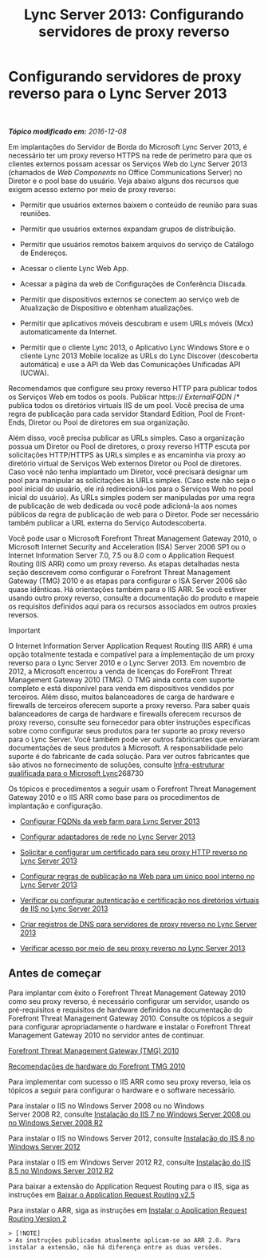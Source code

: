 ﻿---
title: 'Lync Server 2013: Configurando servidores de proxy reverso'
TOCTitle: Configurando servidores de proxy reverso
ms:assetid: 00bc138a-243f-4389-bfa5-9c62fcc95132
ms:mtpsurl: https://technet.microsoft.com/pt-br/library/Gg398069(v=OCS.15)
ms:contentKeyID: 49305667
ms.date: 12/10/2016
mtps_version: v=OCS.15
ms.translationtype: HT
---

# Configurando servidores de proxy reverso para o Lync Server 2013

 

_**Tópico modificado em:** 2016-12-08_

Em implantações do Servidor de Borda do Microsoft Lync Server 2013, é necessário ter um proxy reverso HTTPS na rede de perímetro para que os clientes externos possam acessar os Serviços Web do Lync Server 2013 (chamados de *Web Components* no Office Communications Server) no Diretor e o pool base do usuário. Veja abaixo alguns dos recursos que exigem acesso externo por meio de proxy reverso:

  - Permitir que usuários externos baixem o conteúdo de reunião para suas reuniões.

  - Permitir que usuários externos expandam grupos de distribuição.

  - Permitir que usuários remotos baixem arquivos do serviço de Catálogo de Endereços.

  - Acessar o cliente Lync Web App.

  - Acessar a página da web de Configurações de Conferência Discada.

  - Permitir que dispositivos externos se conectem ao serviço web de Atualização de Dispositivo e obtenham atualizações.

  - Permitir que aplicativos móveis descubram e usem URLs móveis (Mcx) automaticamente da Internet.

  - Permitir que o cliente Lync 2013, o Aplicativo Lync Windows Store e o cliente Lync 2013 Mobile localize as URLs do Lync Discover (descoberta automática) e use a API da Web das Comunicações Unificadas API (UCWA).

Recomendamos que configure seu proxy reverso HTTP para publicar todos os Serviços Web em todos os pools. Publicar https:// *ExternalFQDN* /\* publica todos os diretórios virtuais IIS de um pool. Você precisa de uma regra de publicação para cada servidor Standard Edition, Pool de Front-Ends, Diretor ou Pool de diretores em sua organização.

Além disso, você precisa publicar as URLs simples. Caso a organização possua um Diretor ou Pool de diretores, o proxy reverso HTTP escuta por solicitações HTTP/HTTPS às URLs simples e as encaminha via proxy ao diretório virtual de Serviços Web externos Diretor ou Pool de diretores. Caso você não tenha implantado um Diretor, você precisará designar um pool para manipular as solicitações às URLs simples. (Caso este não seja o pool inicial do usuário, ele irá redirecioná-los para o Serviços Web no pool inicial do usuário). As URLs simples podem ser manipuladas por uma regra de publicação de web dedicada ou você pode adicioná-la aos nomes públicos da regra de publicação de web para o Diretor. Pode ser necessário também publicar a URL externa do Serviço Autodescoberta.

Você pode usar o Microsoft Forefront Threat Management Gateway 2010, o Microsoft Internet Security and Acceleration (ISA) Server 2006 SP1 ou o Internet Information Server 7.0, 7.5 ou 8.0 com o Application Request Routing (IIS ARR) como um proxy reverso. As etapas detalhadas nesta seção descrevem como configurar o Forefront Threat Management Gateway (TMG) 2010 e as etapas para configurar o ISA Server 2006 são quase idênticas. Há orientações também para o IIS ARR. Se você estiver usando outro proxy reverso, consulte a documentação do produto e mapeie os requisitos definidos aqui para os recursos associados em outros proxies reversos.

> [!IMPORTANT]  
> O Internet Information Server Application Request Routing (IIS ARR) é uma opção totalmente testada e compatível para a implementação de um proxy reverso para o Lync Server 2010 e o Lync Server 2013. Em novembro de 2012, a Microsoft encerrou a venda de licenças do ForeFront Threat Management Gateway 2010 (TMG). O TMG ainda conta com suporte completo e está disponível para venda em dispositivos vendidos por terceiros. Além disso, muitos balanceadores de carga de hardware e firewalls de terceiros oferecem suporte a proxy reverso. Para saber quais balanceadores de carga de hardware e firewalls oferecem recursos de proxy reverso, consulte seu fornecedor para obter instruções específicas sobre como configurar seus produtos para ter suporte ao proxy reverso para o Lync Server. Você também pode ver outros fabricantes que enviaram documentações de seus produtos à Microsoft. A responsabilidade pelo suporte é do fabricante de cada solução. Para ver outros fabricantes que são ativos no fornecimento de soluções, consulte <a href="http://go.microsoft.com/fwlink/?linkid=268730">Infra-estruturar qualificada para o Microsoft Lync</a>268730

Os tópicos e procedimentos a seguir usam o Forefront Threat Management Gateway 2010 e o IIS ARR como base para os procedimentos de implantação e configuração.

  - [Configurar FQDNs da web farm para Lync Server 2013](lync-server-2013-configure-web-farm-fqdns.md)

  - [Configurar adaptadores de rede no Lync Server 2013](lync-server-2013-configure-network-adapters.md)

  - [Solicitar e configurar um certificado para seu proxy HTTP reverso no Lync Server 2013](lync-server-2013-request-and-configure-a-certificate-for-your-reverse-http-proxy.md)

  - [Configurar regras de publicação na Web para um único pool interno no Lync Server 2013](lync-server-2013-configure-web-publishing-rules-for-a-single-internal-pool.md)

  - [Verificar ou configurar autenticação e certificação nos diretórios virtuais de IIS no Lync Server 2013](lync-server-2013-verify-or-configure-authentication-and-certification-on-iis-virtual-directories.md)

  - [Criar registros de DNS para servidores de proxy reverso no Lync Server 2013](lync-server-2013-create-dns-records-for-reverse-proxy-servers.md)

  - [Verificar acesso por meio de seu proxy reverso no Lync Server 2013](lync-server-2013-verify-access-through-your-reverse-proxy.md)

## Antes de começar

Para implantar com êxito o Forefront Threat Management Gateway 2010 como seu proxy reverso, é necessário configurar um servidor, usando os pré-requisitos e requisitos de hardware definidos na documentação do Forefront Threat Management Gateway 2010. Consulte os tópicos a seguir para configurar apropriadamente o hardware e instalar o Forefront Threat Management Gateway 2010 no servidor antes de continuar.

   [Forefront Threat Management Gateway (TMG) 2010](http://go.microsoft.com/fwlink/?linkid=291292)

   [Recomendações de hardware do Forefront TMG 2010](http://go.microsoft.com/fwlink/?linkid=291293)

Para implementar com sucesso o IIS ARR como seu proxy reverso, leia os tópicos a seguir para configurar o hardware e o software necessário.

   Para instalar o IIS no Windows Server 2008 ou no Windows Server 2008 R2, consulte [Instalação do IIS 7 no Windows Server 2008 ou no Windows Server 2008 R2](http://go.microsoft.com/fwlink/?linkid=291296)

   Para instalar o IIS no Windows Server 2012, consulte [Instalação do IIS 8 no Windows Server 2012](http://go.microsoft.com/fwlink/?linkid=291297)

   Para instalar o IIS em Windows Server 2012 R2, consulte [Instalação do IIS 8.5 no Windows Server 2012 R2](http://go.microsoft.com/fwlink/?linkid=330687)

   Para baixar a extensão do Application Request Routing para o IIS, siga as instruções em [Baixar o Application Request Routing v2.5](http://go.microsoft.com/fwlink/?linkid=291298)

   Para instalar o ARR, siga as instruções em [Instalar o Application Request Routing Version 2](http://go.microsoft.com/fwlink/?linkid=291299)
    
    > [!NOTE]  
    > As instruções publicadas atualmente aplicam-se ao ARR 2.0. Para instalar a extensão, não há diferença entre as duas versões.
